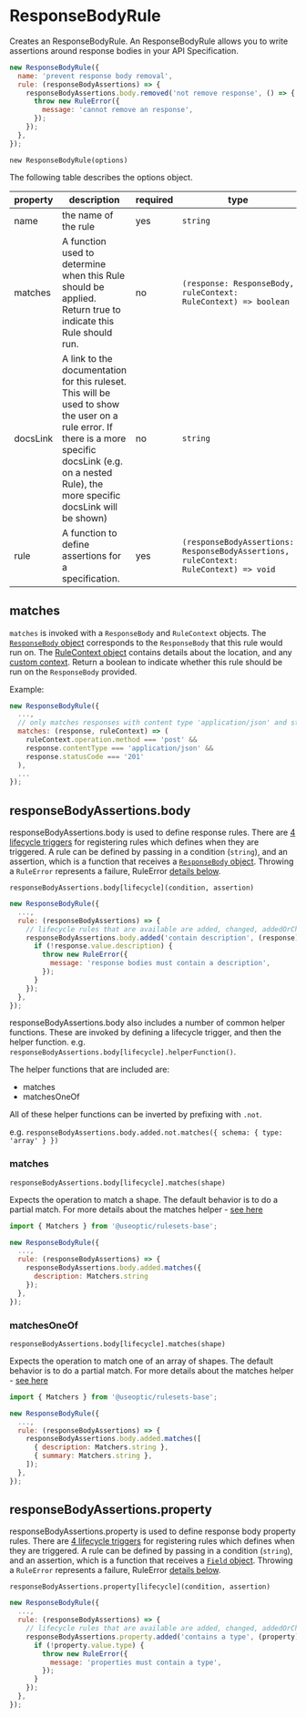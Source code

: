 # ResponseBodyRule

Creates an ResponseBodyRule. An ResponseBodyRule allows you to write assertions around response bodies in your API Specification.

```javascript
new ResponseBodyRule({
  name: 'prevent response body removal',
  rule: (responseBodyAssertions) => {
    responseBodyAssertions.body.removed('not remove response', () => {
      throw new RuleError({
        message: 'cannot remove an response',
      });
    });
  },
});
```

`new ResponseBodyRule(options)`

The following table describes the options object.

| property | description                                                                                                                                                                                               | required | type                                                                         |
| -------- | --------------------------------------------------------------------------------------------------------------------------------------------------------------------------------------------------------- | -------- | ---------------------------------------------------------------------------- |
| name     | the name of the rule                                                                                                                                                                                      | yes      | `string`                                                                     |
| matches  | A function used to determine when this Rule should be applied. Return true to indicate this Rule should run.                                                                                              | no       | `(response: ResponseBody, ruleContext: RuleContext) => boolean`              |
| docsLink | A link to the documentation for this ruleset. This will be used to show the user on a rule error. If there is a more specific docsLink (e.g. on a nested Rule), the more specific docsLink will be shown) | no       | `string`                                                                     |
| rule     | A function to define assertions for a specification.                                                                                                                                                      | yes      | `(responseBodyAssertions: ResponseBodyAssertions, ruleContext: RuleContext) => void` |

## matches

`matches` is invoked with a `ResponseBody` and `RuleContext` objects. The [`ResponseBody` object](./DataShapes.md#responsebody) corresponds to the `ResponseBody` that this rule would run on. The [RuleContext object](./DataShapes.md#rulecontext) contains details about the location, and any [custom context](./Reference.md#custom-context). Return a boolean to indicate whether this rule should be run on the `ResponseBody` provided.

Example:

```javascript
new ResponseBodyRule({
  ...,
  // only matches responses with content type 'application/json' and status code 201 in post operations
  matches: (response, ruleContext) => (
    ruleContext.operation.method === 'post' &&
    response.contentType === 'application/json' &&
    response.statusCode === '201'
  ),
  ...
});
```

## responseBodyAssertions.body

responseBodyAssertions.body is used to define response rules. There are [4 lifecycle triggers](./Reference.md#assertions) for registering rules which defines when they are triggered. A rule can be defined by passing in a condition (`string`), and an assertion, which is a function that receives a [`ResponseBody` object](./DataShapes.md#responsebody). Throwing a `RuleError` represents a failure, RuleError [details below](./Reference.md#rule-error).

`responseBodyAssertions.body[lifecycle](condition, assertion)`

```javascript
new ResponseBodyRule({
  ...,
  rule: (responseBodyAssertions) => {
    // lifecycle rules that are available are added, changed, addedOrChanged, requirement and removed
    responseBodyAssertions.body.added('contain description', (response) => {
      if (!response.value.description) {
        throw new RuleError({
          message: 'response bodies must contain a description',
        });
      }
    });
  },
});
```

responseBodyAssertions.body also includes a number of common helper functions. These are invoked by defining a lifecycle trigger, and then the helper function. e.g. `responseBodyAssertions.body[lifecycle].helperFunction()`.

The helper functions that are included are:

- matches
- matchesOneOf

All of these helper functions can be inverted by prefixing with `.not`.

e.g. `responseBodyAssertions.body.added.not.matches({ schema: { type: 'array' } })`

### matches

`responseBodyAssertions.body[lifecycle].matches(shape)`

Expects the operation to match a shape. The default behavior is to do a partial match. For more details about the matches helper - [see here](./Reference.md#matcher-helpers)

```javascript
import { Matchers } from '@useoptic/rulesets-base';

new ResponseBodyRule({
  ...,
  rule: (responseBodyAssertions) => {
    responseBodyAssertions.body.added.matches({
      description: Matchers.string
    });
  },
});
```

### matchesOneOf

`responseBodyAssertions.body[lifecycle].matches(shape)`

Expects the operation to match one of an array of shapes. The default behavior is to do a partial match. For more details about the matches helper - [see here](./Reference.md#matcher-helpers)

```javascript
import { Matchers } from '@useoptic/rulesets-base';

new ResponseBodyRule({
  ...,
  rule: (responseBodyAssertions) => {
    responseBodyAssertions.body.added.matches([
      { description: Matchers.string },
      { summary: Matchers.string },
    ]);
  },
});
```

## responseBodyAssertions.property

responseBodyAssertions.property is used to define response body property rules. There are [4 lifecycle triggers](./Reference.md#assertions) for registering rules which defines when they are triggered. A rule can be defined by passing in a condition (`string`), and an assertion, which is a function that receives a [`Field` object](./DataShapes.md#field). Throwing a `RuleError` represents a failure, RuleError [details below](./Reference.md#rule-error).

`responseBodyAssertions.property[lifecycle](condition, assertion)`

```javascript
new ResponseBodyRule({
  ...,
  rule: (responseBodyAssertions) => {
    // lifecycle rules that are available are added, changed, addedOrChanged, requirement and removed
    responseBodyAssertions.property.added('contains a type', (property) => {
      if (!property.value.type) {
        throw new RuleError({
          message: 'properties must contain a type',
        });
      }
    });
  },
});
```
